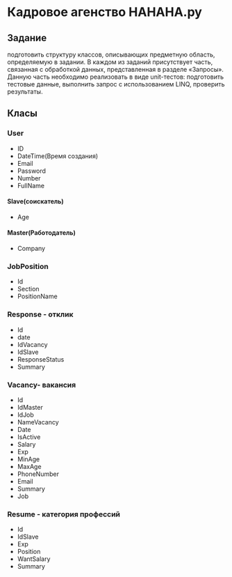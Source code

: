 ﻿#  Кадровое агенство HAHAHA.ру
## Задание 
подготовить структуру классов, описывающих предметную область, определяемую в задании. 
В каждом из заданий присутствует часть, связанная с обработкой данных, представленная в разделе «Запросы». 
Данную часть необходимо реализовать в виде unit-тестов: подготовить тестовые данные, выполнить запрос 
с использованием LINQ, проверить результаты.
## Класы
### User
+ ID
+ DateTime(Время создания)
+ Email
+ Password
+ Number
+ FullName

#### Slave(соискатель)
+ Age

#### Master(Работодатель)
+ Company

### JobPosition
+ Id
+ Section
+ PositionName

### Response - отклик
+ Id
+ date
+ IdVacancy
+ IdSlave
+ ResponseStatus
+ Summary

### Vacancy- вакансия
+ Id 
+ IdMaster
+ IdJob
+ NameVacancy
+ Date
+ IsActive
+ Salary
+ Exp
+ MinAge
+ MaxAge
+ PhoneNumber
+ Email
+ Summary
+ Job

### Resume - категория профессий
+ Id
+ IdSlave
+ Exp
+ Position
+ WantSalary
+ Summary